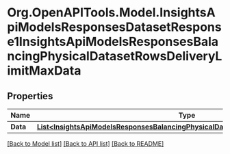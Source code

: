 # Org.OpenAPITools.Model.InsightsApiModelsResponsesDatasetResponse1InsightsApiModelsResponsesBalancingPhysicalDatasetRowsDeliveryLimitMaxData

## Properties

Name | Type | Description | Notes
------------ | ------------- | ------------- | -------------
**Data** | [**List&lt;InsightsApiModelsResponsesBalancingPhysicalDatasetRowsDeliveryLimitMaxData&gt;**](InsightsApiModelsResponsesBalancingPhysicalDatasetRowsDeliveryLimitMaxData.md) |  | [optional] 

[[Back to Model list]](../README.md#documentation-for-models) [[Back to API list]](../README.md#documentation-for-api-endpoints) [[Back to README]](../README.md)


